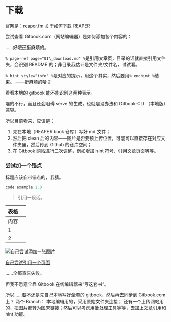 # 下载

官网是：[reaper.fm](https://github.com/ReaperBook/Reabook/tree/eeb033dffcac10aba1bdbf784e40c48b9f0be611/ch1_prepare/reaper.fm) 关于如何下载 REAPER

尝试查看 Gitbook.com（网站编辑器）是如何添加各个内容的：

……好吧还挺麻烦的。

`% page-ref page="01\_download.md" %`是引用文章页，目录的话就直接引用文件夹，会识别 README 的；非目录我估计是文件夹/文件名，试试看。

`% hint style="info" %`是对应的提示，用这个其实，然后要用`% endhint %`结束。 ——挺麻烦的哈？

看看本地的 gitbook 能不能识别这两种表示。

喵的不行，而且还会阻碍 serve 的生成，也就是没办法和 Gitbook-CLI （本地版）兼容。

所以目前看来，应该是：

1. 先在本地（REAPER book 仓库）写好 md 文件；
2. 然后把 clean 后的内容——图片是否要预上传位置，可能可以直接存在对应文件夹里，然后传到 Github 的仓库空间；
3. 在 Gitbook 网站进行二次调整，例如增加 hint 符号、引用文章页面等等。



### 尝试加一个锚点

标题应该自带锚点的，我猜。


```c
code example 1.0

```

> 引用一段话。



| 表格 |  |
| :--- | :--- |
| 内容 |  |
| 1 |  |
| 2 |  |



![自己尝试添加一张图片](/assets/pages.png)

[自己尝试引用一个页面](/02_install.md)

……全都宣告失败。

但我不愿意全靠 Gitbook 在线编辑器来“写这套书”。

所以……要不还是先自己本地写好全套的 gitbook，然后再去同步到 Gitbook.com 上？
两个 Branch：
本地编辑用的，采用原始文件夹连接；
还有一个上传网站用的，把图片都转为图床链接；然后可以考虑用批处理工具等等，去加上文章引用和 hint 功能。



